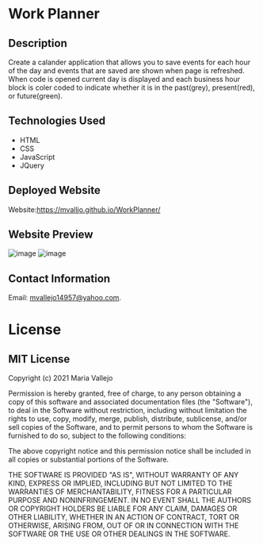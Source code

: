 # Work Planner
## Description 
Create a calander application that allows you to save events for each hour of the day and events that are saved are shown when page is refreshed. When code is opened current day is displayed and each business hour block is coler coded to indicate whether it is in the past(grey), present(red), or future(green). 
## Technologies Used
- HTML
- CSS
- JavaScript
- JQuery
## Deployed Website
Website:https://mvalljo.github.io/WorkPlanner/
## Website Preview
![image](https://user-images.githubusercontent.com/86633258/133916595-52b8776d-9838-4701-83e1-7b6d59b986cb.png)
![image](https://user-images.githubusercontent.com/86633258/133916548-1d9b6ed0-7eb6-4536-8341-31d1f2d80512.png)
## Contact Information
Email: mvallejo14957@yahoo.com.
# License
## MIT License

Copyright (c) 2021 Maria Vallejo

Permission is hereby granted, free of charge, to any person obtaining a copy
of this software and associated documentation files (the "Software"), to deal
in the Software without restriction, including without limitation the rights
to use, copy, modify, merge, publish, distribute, sublicense, and/or sell
copies of the Software, and to permit persons to whom the Software is
furnished to do so, subject to the following conditions:

The above copyright notice and this permission notice shall be included in all
copies or substantial portions of the Software.

THE SOFTWARE IS PROVIDED "AS IS", WITHOUT WARRANTY OF ANY KIND, EXPRESS OR
IMPLIED, INCLUDING BUT NOT LIMITED TO THE WARRANTIES OF MERCHANTABILITY,
FITNESS FOR A PARTICULAR PURPOSE AND NONINFRINGEMENT. IN NO EVENT SHALL THE
AUTHORS OR COPYRIGHT HOLDERS BE LIABLE FOR ANY CLAIM, DAMAGES OR OTHER
LIABILITY, WHETHER IN AN ACTION OF CONTRACT, TORT OR OTHERWISE, ARISING FROM,
OUT OF OR IN CONNECTION WITH THE SOFTWARE OR THE USE OR OTHER DEALINGS IN THE
SOFTWARE.

